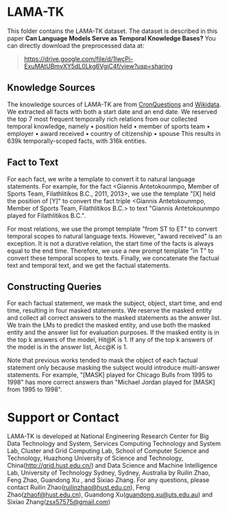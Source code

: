 
# LAMA-TK  
  
This folder contains the LAMA-TK dataset. The dataset is described in this paper **Can Language Models Serve as Temporal Knowledge Bases?**  You can directly download the preprocessed data at:  
> https://drive.google.com/file/d/1lwcPi-ExuMAtUBmvXY5dL0Lkg6VgiC4f/view?usp=sharing
  
## Knowledge Sources
The knowledge sources of LAMA-TK are from [CronQuestions](https://github.com/apoorvumang/CronKGQA) and [Wikidata](https://www.wikidata.org/wiki/Wikidata:Main_Page). We extracted all facts with both a start date and an end date. We reserved the top 7 most frequent temporally rich relations from our collected temporal knowledge, namely
$\bullet$ position held
$\bullet$ member of sports team
$\bullet$ employer
$\bullet$ award received
 $\bullet$ country of citizenship
 $\bullet$ spouse
This results in 639k temporally-scoped facts, with 316k entities. 
## Fact to Text 
For each fact, we write a template to convert it to natural language statements. For example, for the fact <Giannis Antetokounmpo, Member of Sports Team, Filathlitikos B.C., 2011, 2013>, we use the template "[X] held the position of [Y]" to convert the fact triple <Giannis Antetokounmpo, Member of Sports Team, Filathlitikos B.C.> to text "Giannis Antetokounmpo played for Filathlitikos B.C.". 

For most relations, we use the prompt template "from ST to ET" to convert temporal scopes to natural language texts. However, "award received" is an exception. It is not a durative relation, the start time of the facts is always equal to the end time. Therefore, we use a new prompt template "in T" to convert these temporal scopes to texts. Finally, we concatenate the factual text and temporal text, and we get the factual statements.

## Constructing Queries
For each factual statement, we mask the subject, object, start time, and end time, resulting in four masked statements. We reserve the masked entity and collect all correct answers to the masked statements as the answer list. We train the LMs to predict the masked entity, and use both the masked entity and the answer list for evaluation purposes. If the masked entity is in the top k answers of the model, Hit@K is 1. If any of the top k answers of the model is in the answer list, Acc@K is 1.

Note that previous works tended to mask the object of each factual statement only because masking the subject would introduce multi-answer statements. For example, "[MASK] played for Chicago Bulls from 1995 to 1998" has more correct answers than "Michael Jordan played for [MASK] from 1995 to 1998". 
# Support or Contact  
LAMA-TK is developed at National Engineering Research Center for Big Data Technology and System,  Services Computing Technology and System Lab, Cluster and Grid Computing Lab, School of Computer Science and Technology, Huazhong University of Science and Technology, China(http://grid.hust.edu.cn/) and Data Science and Machine Intelligence Lab, University of Technology Sydney, Sydney, Australia by Ruilin Zhao, Feng Zhao, Guandong Xu , and Sixiao Zhang. For any questions, please contact Ruilin Zhao(ruilinzhao@hust.edu.cn), Feng Zhao(zhaof@hust.edu.cn), Guandong Xu(guandong.xu@uts.edu.au) and Sixiao Zhang(zsx57575@gmail.com)
